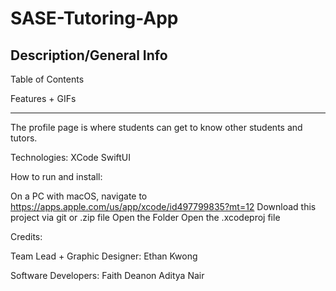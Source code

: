 # SASE-Tutoring-App


## Description/General Info

Table of Contents

Features + GIFs






-----------------------
The profile page is where students can get to know other students and tutors.





Technologies:
XCode
SwiftUI

How to run and install:

On a PC with macOS, navigate to https://apps.apple.com/us/app/xcode/id497799835?mt=12
Download this project via git or .zip file
Open the Folder
Open the .xcodeproj file


Credits:

Team Lead + Graphic Designer:
Ethan Kwong

Software Developers:
Faith Deanon
Aditya Nair

